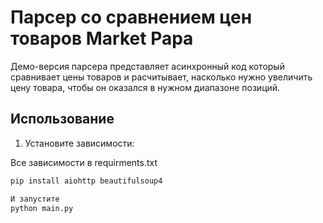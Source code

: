# Парсер со сравнением цен товаров Market Papa 
 
Демо-версия парсера представляет асинхронный код который сравнивает цены товаров и расчитывает, насколько нужно увеличить цену товара, чтобы он оказался в нужном диапазоне позиций.

## Использование

1. Установите зависимости:

Все зависимости в requirments.txt
```bash
pip install aiohttp beautifulsoup4

И запустите 
python main.py
